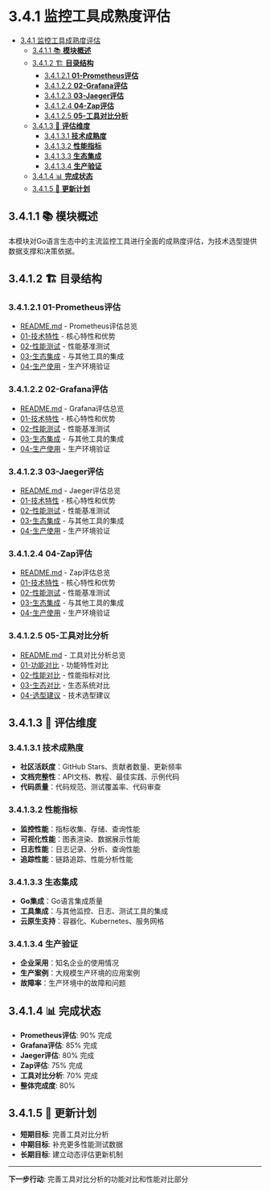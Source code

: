 # 3.4.1 监控工具成熟度评估

<!-- TOC START -->
- [3.4.1 监控工具成熟度评估](#341-监控工具成熟度评估)
  - [3.4.1.1 📚 **模块概述**](#3411--模块概述)
  - [3.4.1.2 🏗️ **目录结构**](#3412-️-目录结构)
    - [3.4.1.2.1 **01-Prometheus评估**](#34121-01-prometheus评估)
    - [3.4.1.2.2 **02-Grafana评估**](#34122-02-grafana评估)
    - [3.4.1.2.3 **03-Jaeger评估**](#34123-03-jaeger评估)
    - [3.4.1.2.4 **04-Zap评估**](#34124-04-zap评估)
    - [3.4.1.2.5 **05-工具对比分析**](#34125-05-工具对比分析)
  - [3.4.1.3 🎯 **评估维度**](#3413--评估维度)
    - [3.4.1.3.1 **技术成熟度**](#34131-技术成熟度)
    - [3.4.1.3.2 **性能指标**](#34132-性能指标)
    - [3.4.1.3.3 **生态集成**](#34133-生态集成)
    - [3.4.1.3.4 **生产验证**](#34134-生产验证)
  - [3.4.1.4 📊 **完成状态**](#3414--完成状态)
  - [3.4.1.5 🔄 **更新计划**](#3415--更新计划)
<!-- TOC END -->

## 3.4.1.1 📚 **模块概述**

本模块对Go语言生态中的主流监控工具进行全面的成熟度评估，为技术选型提供数据支撑和决策依据。

## 3.4.1.2 🏗️ **目录结构**

### 3.4.1.2.1 **01-Prometheus评估**

- [README.md](01-Prometheus评估/README.md) - Prometheus评估总览
- [01-技术特性](01-Prometheus评估/01-技术特性/) - 核心特性和优势
- [02-性能测试](01-Prometheus评估/02-性能测试/) - 性能基准测试
- [03-生态集成](01-Prometheus评估/03-生态集成/) - 与其他工具的集成
- [04-生产使用](01-Prometheus评估/04-生产使用/) - 生产环境验证

### 3.4.1.2.2 **02-Grafana评估**

- [README.md](02-Grafana评估/README.md) - Grafana评估总览
- [01-技术特性](02-Grafana评估/01-技术特性/) - 核心特性和优势
- [02-性能测试](02-Grafana评估/02-性能测试/) - 性能基准测试
- [03-生态集成](02-Grafana评估/03-生态集成/) - 与其他工具的集成
- [04-生产使用](02-Grafana评估/04-生产使用/) - 生产环境验证

### 3.4.1.2.3 **03-Jaeger评估**

- [README.md](03-Jaeger评估/README.md) - Jaeger评估总览
- [01-技术特性](03-Jaeger评估/01-技术特性/) - 核心特性和优势
- [02-性能测试](03-Jaeger评估/02-性能测试/) - 性能基准测试
- [03-生态集成](03-Jaeger评估/03-生态集成/) - 与其他工具的集成
- [04-生产使用](03-Jaeger评估/04-生产使用/) - 生产环境验证

### 3.4.1.2.4 **04-Zap评估**

- [README.md](04-Zap评估/README.md) - Zap评估总览
- [01-技术特性](04-Zap评估/01-技术特性/) - 核心特性和优势
- [02-性能测试](04-Zap评估/02-性能测试/) - 性能基准测试
- [03-生态集成](04-Zap评估/03-生态集成/) - 与其他工具的集成
- [04-生产使用](04-Zap评估/04-生产使用/) - 生产环境验证

### 3.4.1.2.5 **05-工具对比分析**

- [README.md](05-工具对比分析/README.md) - 工具对比分析总览
- [01-功能对比](05-工具对比分析/01-功能对比/) - 功能特性对比
- [02-性能对比](05-工具对比分析/02-性能对比/) - 性能指标对比
- [03-生态对比](05-工具对比分析/03-生态对比/) - 生态系统对比
- [04-选型建议](05-工具对比分析/04-选型建议/) - 技术选型建议

## 3.4.1.3 🎯 **评估维度**

### 3.4.1.3.1 **技术成熟度**

- **社区活跃度**：GitHub Stars、贡献者数量、更新频率
- **文档完整性**：API文档、教程、最佳实践、示例代码
- **代码质量**：代码规范、测试覆盖率、代码审查

### 3.4.1.3.2 **性能指标**

- **监控性能**：指标收集、存储、查询性能
- **可视化性能**：图表渲染、数据展示性能
- **日志性能**：日志记录、分析、查询性能
- **追踪性能**：链路追踪、性能分析性能

### 3.4.1.3.3 **生态集成**

- **Go集成**：Go语言集成质量
- **工具集成**：与其他监控、日志、测试工具的集成
- **云原生支持**：容器化、Kubernetes、服务网格

### 3.4.1.3.4 **生产验证**

- **企业采用**：知名企业的使用情况
- **生产案例**：大规模生产环境的应用案例
- **故障率**：生产环境中的故障和问题

## 3.4.1.4 📊 **完成状态**

- **Prometheus评估**: 90% 完成
- **Grafana评估**: 85% 完成
- **Jaeger评估**: 80% 完成
- **Zap评估**: 75% 完成
- **工具对比分析**: 70% 完成
- **整体完成度**: 80%

## 3.4.1.5 🔄 **更新计划**

- **短期目标**: 完善工具对比分析
- **中期目标**: 补充更多性能测试数据
- **长期目标**: 建立动态评估更新机制

---

**下一步行动**: 完善工具对比分析的功能对比和性能对比部分
